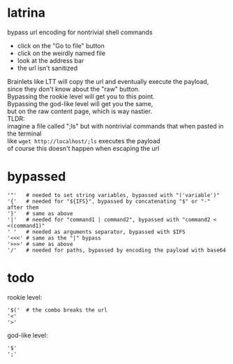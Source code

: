 # latrina
bypass url encoding for nontrivial shell commands

* click on the "Go to file" button
* click on the weirdly named file
* look at the address bar
* the url isn't sanitized

Brainlets like LTT will copy the url and eventually execute the payload,  
since they don't know about the "raw" button.  
Bypassing the rookie level will get you to this point.  
Bypassing the god-like level will get you the same,   
but on the raw content page, which is way nastier.  
TLDR:  
imagine a file called ";ls" but with nontrivial commands that when pasted in the terminal  
like ```wget http://localhost/;ls``` executes the payload  
of course this doesn't happen when escaping the url

# bypassed
```
'"'   # needed to set string variables, bypassed with "('variable')"
'{'   # needed for "${IFS}", bypassed by concatenating "$" or "-" after them
'}'   # same as above
'|'   # needed for "command1 | command2", bypassed with "command2 < <(command1)"
' '   # needed as arguments separator, bypassed with $IFS
'<<<' # same as the "|" bypass
'>>>' # same as above
'/'   # needed for paths, bypassed by encoding the payload with base64
```

# todo
rookie level:
```
'$('  # the combo breaks the url
'<'
'>'
```

god-like level:
```
'$'
';'
```
